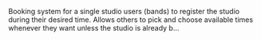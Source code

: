 Booking system 
for a single studio users (bands) to register the studio during their desired time. Allows others to pick and choose available times whenever they want unless the studio is already b…
